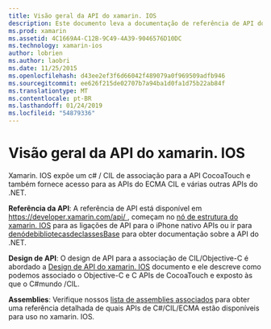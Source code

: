 ```yaml
---
title: Visão geral da API do xamarin. IOS
description: Este documento leva a documentação de referência de API do Xamarin, um guia que descreve o design de API do xamarin. IOS e uma lista de assemblies que estão disponíveis para uso em desenvolvimento do Xamarin.
ms.prod: xamarin
ms.assetid: 4C1669A4-C12B-9C49-4A39-9046576D10DC
ms.technology: xamarin-ios
author: lobrien
ms.author: laobri
ms.date: 11/25/2015
ms.openlocfilehash: d43ee2ef3f6d66042f489079a0f969509adfb946
ms.sourcegitcommit: ee626f215de02707b7a94ba1d0fa1d75b22ab84f
ms.translationtype: MT
ms.contentlocale: pt-BR
ms.lasthandoff: 01/24/2019
ms.locfileid: "54879336"
---
```

# <a name="xamarinios-api-overview"></a>Visão geral da API do xamarin. IOS

Xamarin. IOS expõe um c# / CIL de associação para a API CocoaTouch e também fornece acesso para as APIs do ECMA CIL e várias outras APIs do .NET.

 **Referência da API**: A referência de API está disponível em [ https://developer.xamarin.com/api/ ](https://docs.microsoft.com/dotnet/api/), começam no [nó de estrutura do xamarin. IOS](https://docs.microsoft.com/dotnet/api/?view=xamarinios-10.8) para as ligações de API para o iPhone nativo APIs ou ir para [denódebibliotecasdeclassesBase](https://docs.microsoft.com/dotnet/api/?view=netstandard-2.0) para obter documentação sobre a API do .NET.

 **Design de API**: O design de API para a associação de CIL/Objective-C é abordado a [Design de API do xamarin. IOS](~/ios/internals/api-design/index.md) documento e ele descreve como podemos associado o Objective-C e C APIs de CocoaTouch e exposto às que o C#mundo /CIL.

 **Assemblies**: Verifique nossos [lista de assemblies associados](~/cross-platform/internals/available-assemblies.md) para obter uma referência detalhada de quais APIs de C#/CIL/ECMA estão disponíveis para uso no xamarin. IOS.
